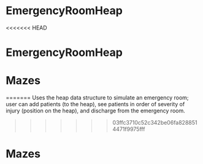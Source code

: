 # EmergencyRoomHeap
<<<<<<< HEAD
# EmergencyRoomHeap
# Mazes
=======
Uses the heap data structure to simulate an emergency room; user can add patients (to the heap), see patients in order of severity of injury (position on the heap), and discharge from the emergency room.
>>>>>>> 03ffc3710c52c342be06fa8288514471f9975fff
# Mazes
